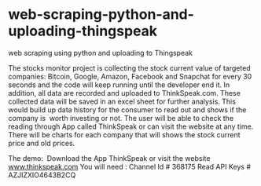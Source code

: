 # web-scraping-python-and-uploading-thingspeak
web scraping using python and uploading to Thingspeak

The stocks monitor project is collecting the stock current value of targeted companies: Bitcoin, Google, Amazon, Facebook and Snapchat for every 30 seconds and the code will keep running until the developer end it. In addition, all data are recorded and uploaded to ThinkSpeak.com. These collected data will be saved in an excel sheet for further analysis. This would build up data history for the consumer to read out and shows if the company is  worth investing or not. The user will be able to check the reading through App called ThinkSpeak or can visit the website at any time. There will be charts for each company that will shows the stock current price and old prices.



The demo:  Download the App ThinkSpeak or visit the website www.thinkspeak.com
You will need : 
Channel Id # 368175
Read API Keys # AZJIZXIO4643B2CQ
